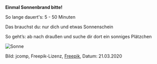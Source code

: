 **Einmal Sonnenbrand bitte!**

So lange dauert's: 5 - 50 Minuten

Das brauchst du: nur dich und etwas Sonnenschein

So geht’s: ab nach draußen und suche dir dort ein sonniges Plätzchen

![Sonne](https://image.freepik.com/fotos-kostenlos/das-geistige-gebet-ueberreicht-sonnenschein-mit-unscharfem-schoenen-sonnenuntergang_1150-7173.jpg)

Bild: jcomp, Freepik-Lizenz, [Freepik](https://de.freepik.com/fotos-kostenlos/das-geistige-gebet-ueberreicht-sonnenschein-mit-unscharfem-schoenen-sonnenuntergang_3952177.htm#query=sonne&position=27), Datum: 21.03.2020
